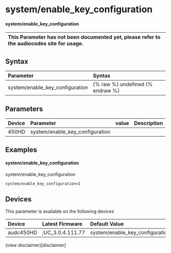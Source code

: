 ﻿---
description: system/enable_key_configuration
search: false
---

# system/enable_key_configuration

#### system/enable_key_configuration


| This Parameter has not been documented yet, please refer to the audiocodes site for usage.  |
| :--- |

## Syntax
| Parameter | Syntax |
| :--- | :--- |
|system/enable_key_configuration | {% raw %} undefined {% endraw %} |

## Parameters
|Device|Parameter|value|Description|
|:---|:---|:---|:---|
| 450HD | system/enable_key_configuration |  |  |

## Examples
#### system/enable_key_configuration

system/enable_key_configuration

```
system/enable_key_configuration=1
```

## Devices
This parameter is available on the following devices

| Device | Latest Firmware | Default Value |
|:---|:---|:---|
| audc450HD | ;UC_3.0.4.111.77 | system/enable_key_configuration=1 

(view disclaimer)[disclaimer]

